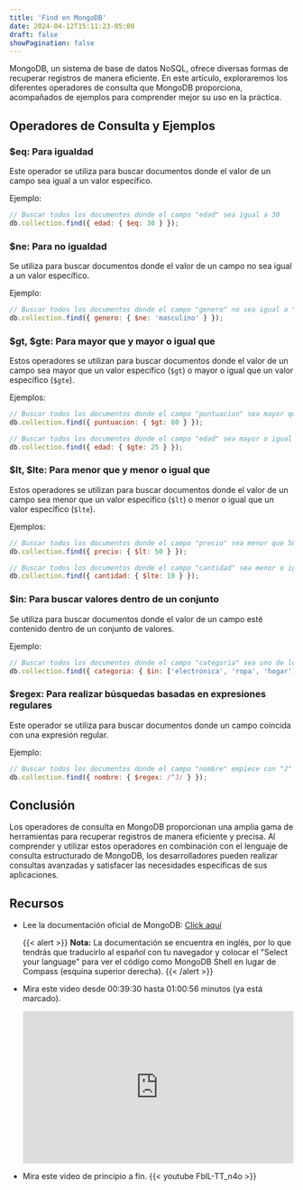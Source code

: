 ```yaml
---
title: 'Find en MongoDB'
date: 2024-04-12T15:11:23-05:00
draft: false
showPagination: false
---
```


MongoDB, un sistema de base de datos NoSQL, ofrece diversas formas de recuperar registros de manera eficiente. En este artículo, exploraremos los diferentes operadores de consulta que MongoDB proporciona, acompañados de ejemplos para comprender mejor su uso en la práctica.

## Operadores de Consulta y Ejemplos

### $eq: Para igualdad

Este operador se utiliza para buscar documentos donde el valor de un campo sea igual a un valor específico.

Ejemplo:

```javascript
// Buscar todos los documentos donde el campo "edad" sea igual a 30
db.collection.find({ edad: { $eq: 30 } });
```

### $ne: Para no igualdad

Se utiliza para buscar documentos donde el valor de un campo no sea igual a un valor específico.

Ejemplo:

```javascript
// Buscar todos los documentos donde el campo "genero" no sea igual a "masculino"
db.collection.find({ genero: { $ne: 'masculino' } });
```

### $gt, $gte: Para mayor que y mayor o igual que

Estos operadores se utilizan para buscar documentos donde el valor de un campo sea mayor que un valor específico (`$gt`) o mayor o igual que un valor específico (`$gte`).

Ejemplos:

```javascript
// Buscar todos los documentos donde el campo "puntuacion" sea mayor que 80
db.collection.find({ puntuacion: { $gt: 80 } });

// Buscar todos los documentos donde el campo "edad" sea mayor o igual que 25
db.collection.find({ edad: { $gte: 25 } });
```

### $lt, $lte: Para menor que y menor o igual que

Estos operadores se utilizan para buscar documentos donde el valor de un campo sea menor que un valor específico (`$lt`) o menor o igual que un valor específico (`$lte`).

Ejemplos:

```javascript
// Buscar todos los documentos donde el campo "precio" sea menor que 50
db.collection.find({ precio: { $lt: 50 } });

// Buscar todos los documentos donde el campo "cantidad" sea menor o igual que 10
db.collection.find({ cantidad: { $lte: 10 } });
```

### $in: Para buscar valores dentro de un conjunto

Se utiliza para buscar documentos donde el valor de un campo esté contenido dentro de un conjunto de valores.

Ejemplo:

```javascript
// Buscar todos los documentos donde el campo "categoria" sea uno de los valores: "electrónica", "ropa", "hogar"
db.collection.find({ categoria: { $in: ['electrónica', 'ropa', 'hogar'] } });
```

### $regex: Para realizar búsquedas basadas en expresiones regulares

Este operador se utiliza para buscar documentos donde un campo coincida con una expresión regular.

Ejemplo:

```javascript
// Buscar todos los documentos donde el campo "nombre" empiece con "J"
db.collection.find({ nombre: { $regex: /^J/ } });
```

## Conclusión

Los operadores de consulta en MongoDB proporcionan una amplia gama de herramientas para recuperar registros de manera eficiente y precisa. Al comprender y utilizar estos operadores en combinación con el lenguaje de consulta estructurado de MongoDB, los desarrolladores pueden realizar consultas avanzadas y satisfacer las necesidades específicas de sus aplicaciones.

## Recursos

- Lee la documentación oficial de MongoDB: [Click aquí](https://www.mongodb.com/docs/manual/tutorial/query-documents/)

  {{< alert >}}
  **Nota:** La documentación se encuentra en inglés, por lo que tendrás que traducirlo al español con tu navegador y colocar el "Select your language" para ver el código como MongoDB Shell en lugar de Compass (esquina superior derecha).
  {{< /alert >}}

- Mira este video desde 00:39:30 hasta 01:00:56 minutos (ya está marcado).

  <div style="position: relative; padding-bottom: 56.25%; height: 0; overflow: hidden;">
    <iframe style="position: absolute; top: 0; left: 0; width: 100%; height: 100%; border:0;" src="https://www.youtube.com/embed/lWMemPN9t6Q?start=2370&end=3656" title="YouTube video player" frameborder="0" allow="accelerometer; autoplay; clipboard-write; encrypted-media; gyroscope; picture-in-picture; web-share" allowfullscreen></iframe>
  </div>

- Mira este video de principio a fin.
  {{< youtube FblL-TT_n4o >}}
